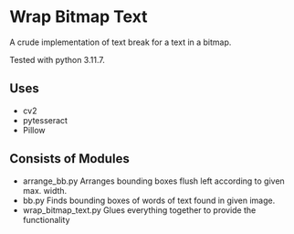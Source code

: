 # Wrap Bitmap Text

A crude implementation of text break for a text in a bitmap.

Tested with python 3.11.7.

## Uses
- cv2
- pytesseract
- Pillow

## Consists of Modules
- arrange_bb.py
  Arranges bounding boxes flush left according to given max. width.
- bb.py
  Finds bounding boxes of words of text found in given image.
- wrap_bitmap_text.py
  Glues everything together to provide the functionality
